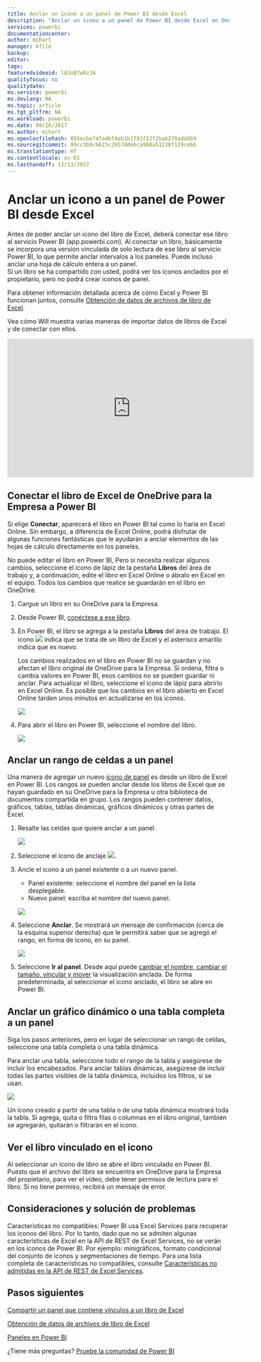 ```yaml
---
title: Anclar un icono a un panel de Power BI desde Excel
description: "Anclar un icono a un panel de Power BI desde Excel en OneDrive para la Empresa. Anclar rangos, gráficos o tablas"
services: powerbi
documentationcenter: 
author: mihart
manager: kfile
backup: 
editor: 
tags: 
featuredvideoid: l8JoB7w0zJA
qualityfocus: no
qualitydate: 
ms.service: powerbi
ms.devlang: NA
ms.topic: article
ms.tgt_pltfrm: NA
ms.workload: powerbi
ms.date: 09/26/2017
ms.author: mihart
ms.openlocfilehash: 855ecbe74fa4bf4ab1b1f81f22f2bab278adddb9
ms.sourcegitcommit: 99cc3b9cb615c2957dde6ca908a51238f129cebb
ms.translationtype: HT
ms.contentlocale: es-ES
ms.lasthandoff: 11/13/2017
---
```

# <a name="pin-a-tile-to-a-power-bi-dashboard-from-excel"></a>Anclar un icono a un panel de Power BI desde Excel
Antes de poder anclar un icono del libro de Excel, deberá conectar ese libro al servicio Power BI (app.powerbi.com). Al conectar un libro, básicamente se incorpora una versión vinculada de solo lectura de ese libro al servicio Power BI, lo que permite anclar intervalos a los paneles. Puede incluso anclar una hoja de cálculo entera a un panel.  
Si un libro se ha compartido con usted, podrá ver los iconos anclados por el propietario, pero no podrá crear iconos de panel. 

Para obtener información detallada acerca de cómo Excel y Power BI funcionan juntos, consulte [Obtención de datos de archivos de libro de Excel](http://go.microsoft.com/fwlink/?LinkID=521962).

Vea cómo Will muestra varias maneras de importar datos de libros de Excel y de conectar con ellos.

<iframe width="560" height="315" src="https://www.youtube.com/embed/l8JoB7w0zJA" frameborder="0" allowfullscreen></iframe>

## <a name="connect-your-excel-workbook-from-onedrive-for-business-to-power-bi"></a>Conectar el libro de Excel de OneDrive para la Empresa a Power BI
Si elige **Conectar**, aparecerá el libro en Power BI tal como lo haría en Excel Online. Sin embargo, a diferencia de Excel Online, podrá disfrutar de algunas funciones fantásticas que le ayudarán a anclar elementos de las hojas de cálculo directamente en los paneles.

No puede editar el libro en Power BI, Pero si necesita realizar algunos cambios, seleccione el icono de lápiz de la pestaña **Libros** del área de trabajo y, a continuación, edite el libro en Excel Online o ábralo en Excel en el equipo. Todos los cambios que realice se guardarán en el libro en OneDrive.

1. Cargue un libro en su OneDrive para la Empresa.
2. Desde Power BI, [conéctese a ese libro](service-excel-workbook-files.md).
3. En Power BI, el libro se agrega a la pestaña **Libros** del área de trabajo.  El icono ![](media/service-dashboard-pin-tile-from-excel/pbi_workbookicon.png) indica que se trata de un libro de Excel y el asterisco amarillo indica que es nuevo.
   
    Los cambios realizados en el libro en Power BI no se guardan y no afectan el libro original de OneDrive para la Empresa. Si ordena, filtra o cambia valores en Power BI, esos cambios no se pueden guardar ni anclar. Para actualizar el libro, seleccione el icono de lápiz para abrirlo en Excel Online. Es posible que los cambios en el libro abierto en Excel Online tarden unos minutos en actualizarse en los iconos.     
   
   ![](media/service-dashboard-pin-tile-from-excel/power-bi-workbooks.png)
4. Para abrir el libro en Power BI, seleccione el nombre del libro.
   
   ![](media/service-dashboard-pin-tile-from-excel/power-bi-opened.png)

## <a name="pin-a-range-of-cells-to-a-dashboard"></a>Anclar un rango de celdas a un panel
Una manera de agregar un nuevo [icono de panel](service-dashboard-tiles.md) es desde un libro de Excel en Power BI. Los rangos se pueden anclar desde los libros de Excel que se hayan guardado en su OneDrive para la Empresa u otra biblioteca de documentos compartida en grupo. Los rangos pueden contener datos, gráficos, tablas, tablas dinámicas, gráficos dinámicos y otras partes de Excel.

1. Resalte las celdas que quiere anclar a un panel.
   
    ![](media/service-dashboard-pin-tile-from-excel/pbi_selectrange.png)
2. Seleccione el icono de anclaje ![](media/service-dashboard-pin-tile-from-excel/pbi_pintile_small.png). 
3. Ancle el icono a un panel existente o a un nuevo panel. 
   
   * Panel existente: seleccione el nombre del panel en la lista desplegable.
   * Nuevo panel: escriba el nombre del nuevo panel.
   
   ![](media/service-dashboard-pin-tile-from-excel/pbi_dashdialog1.png)
4. Seleccione **Anclar**. Se mostrará un mensaje de confirmación (cerca de la esquina superior derecha) que le permitirá saber que se agregó el rango, en forma de icono, en su panel. 
   
    ![](media/service-dashboard-pin-tile-from-excel/power-bi-go-to-dashboard.png)
5. Seleccione **Ir al panel**. Desde aquí puede [cambiar el nombre, cambiar el tamaño, vincular y mover](service-dashboard-edit-tile.md) la visualización anclada. De forma predeterminada, al seleccionar el icono anclado, el libro se abre en Power BI.

## <a name="pin-an-entire-table-or-pivot-chart-to-a-dashboard"></a>Anclar un gráfico dinámico o una tabla completa a un panel
Siga los pasos anteriores, pero en lugar de seleccionar un rango de celdas, seleccione una tabla completa o una tabla dinámica.

Para anclar una tabla, seleccione todo el rango de la tabla y asegúrese de incluir los encabezados.  Para anclar tablas dinámicas, asegúrese de incluir todas las partes visibles de la tabla dinámica, incluidos los filtros, si se usan.

 ![](media/service-dashboard-pin-tile-from-excel/pbi_selecttable.png)

Un icono creado a partir de una tabla o de una tabla dinámica mostrará toda la tabla.  Si agrega, quita o filtra filas o columnas en el libro original, también se agregarán, quitarán o filtrarán en el icono.

## <a name="view-the-workbook-linked-to-the-tile"></a>Ver el libro vinculado en el icono
Al seleccionar un icono de libro se abre el libro vinculado en Power BI. Puesto que el archivo del libro se encuentra en OneDrive para la Empresa del propietario, para ver el vídeo, debe tener permisos de lectura para el libro. Si no tiene permiso, recibirá un mensaje de error.  

## <a name="considerations-and-troubleshooting"></a>Consideraciones y solución de problemas
Características no compatibles: Power BI usa Excel Services para recuperar los iconos del libro. Por lo tanto, dado que no se admiten algunas características de Excel en la API de REST de Excel Services, no se verán en los iconos de Power BI. Por ejemplo: minigráficos, formato condicional del conjunto de iconos y segmentaciones de tiempo. Para una lista completa de características no compatibles, consulte [Características no admitidas en la API de REST de Excel Services](http://msdn.microsoft.com/library/office/ff394477.aspx).

## <a name="next-steps"></a>Pasos siguientes
[Compartir un panel que contiene vínculos a un libro de Excel](service-share-dashboard-that-links-to-excel-onedrive.md)

[Obtención de datos de archivos de libro de Excel](service-excel-workbook-files.md)

[Paneles en Power BI](service-dashboards.md)

¿Tiene más preguntas? [Pruebe la comunidad de Power BI](http://community.powerbi.com/)

